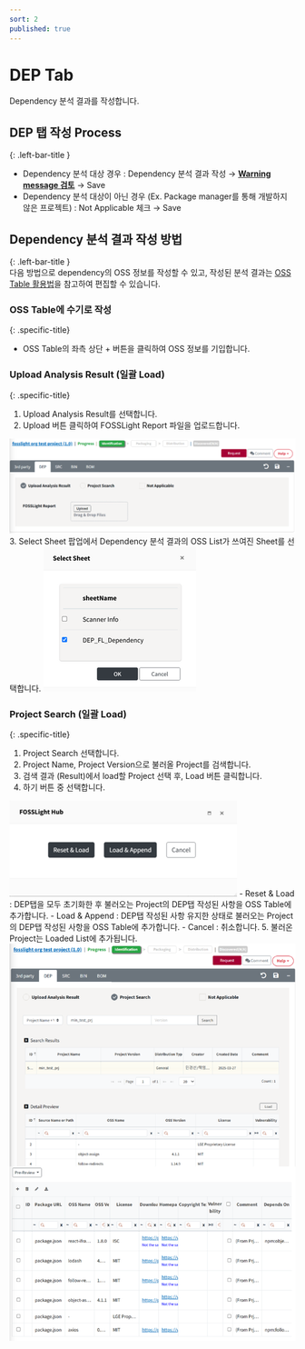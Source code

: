 ```yaml
---
sort: 2
published: true
---
```


# DEP Tab
<div class="note">
Dependency 분석 결과를 작성합니다.
</div>

## DEP 탭 작성 Process
{: .left-bar-title }
- Dependency 분석 대상 경우 : Dependency 분석 결과 작성 → [**Warning message 검토**](https://fosslight.org/hub-guide/tips/1_common/5_warning_message) → Save
- Dependency 분석 대상이 아닌 경우 (Ex. Package manager를 통해 개발하지 않은 프로젝트) : Not Applicable 체크 → Save

## Dependency 분석 결과 작성 방법
{: .left-bar-title }  
다음 방법으로 dependency의 OSS 정보를 작성할 수 있고, 작성된 분석 결과는 [OSS Table 활용법](https://fosslight.org/hub-guide/tips/1_common/1_oss_table)을 참고하여 편집할 수 있습니다. 

### OSS Table에 수기로 작성
{: .specific-title}  
- OSS Table의 좌측 상단 + 버튼을 클릭하여 OSS 정보를 기입합니다. 

### Upload Analysis Result (일괄 Load)
{: .specific-title}
1. Upload Analysis Result를 선택합니다.
2. Upload 버튼 클릭하여 FOSSLight Report 파일을 업로드합니다.  
<img src="images/2_dep_upload.png" alt="select" class="styled-image">
3. Select Sheet 팝업에서 Dependency 분석 결과의 OSS List가 쓰여진 Sheet를 선택합니다.  
<img src="images/2_dep_file_select.png" alt="select" class="styled-image">

### Project Search (일괄 Load)
{: .specific-title}  
1. Project Search 선택합니다.
2. Project Name, Project Version으로 불러올 Project를 검색합니다.
3. 검색 결과 (Result)에서 load할 Project 선택 후, Load 버튼 클릭합니다.
4. 하기 버튼 중 선택합니다.  
<img src="images/2_dep_search_option.png" alt="select" class="styled-image">
    - Reset & Load : DEP탭을 모두 초기화한 후 불러오는 Project의 DEP탭 작성된 사항을 OSS Table에 추가합니다.
    - Load & Append : DEP탭 작성된 사항 유지한 상태로 불러오는 Project의 DEP탭 작성된 사항을 OSS Table에 추가합니다.
    - Cancel : 취소합니다.
5. 불러온 Project는 Loaded List에 추가됩니다.
<img src="images/2_dep_search.png" alt="select" class="styled-image">  
